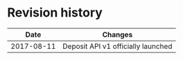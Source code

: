 # Revision history

| Date | Changes |
| ---- | ---------------- |
| 2017-08-11 | Deposit API v1 officially launched |

